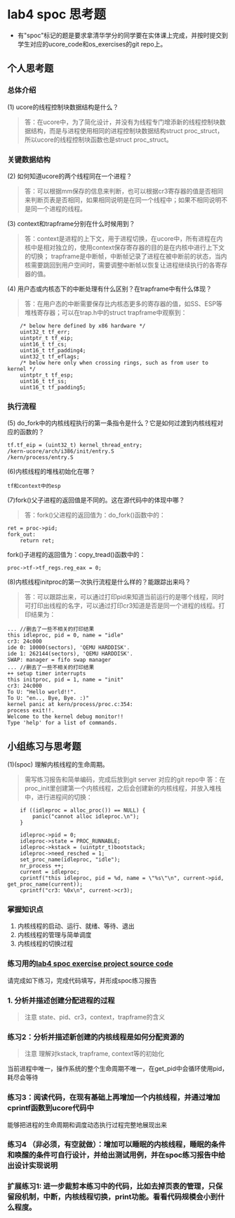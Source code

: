 # lab4 spoc 思考题

- 有"spoc"标记的题是要求拿清华学分的同学要在实体课上完成，并按时提交到学生对应的ucore_code和os_exercises的git repo上。

## 个人思考题

### 总体介绍

(1) ucore的线程控制块数据结构是什么？
> 答：在ucore中，为了简化设计，并没有为线程专门增添新的线程控制块数据结构，而是与进程使用相同的进程控制块数据结构struct proc_struct，所以ucore的线程控制块函数也是struct proc_struct。

### 关键数据结构

(2) 如何知道ucore的两个线程同在一个进程？
> 答：可以根据mm保存的信息来判断，也可以根据cr3寄存器的值是否相同来判断页表是否相同，如果相同说明是在同一个线程中；如果不相同说明不是同一个进程的线程。

(3) context和trapframe分别在什么时候用到？
> 答：context是进程的上下文，用于进程切换，在ucore中，所有进程在内核中是相对独立的，使用context保存寄存器的目的是在内核中进行上下文的切换；
trapframe是中断帧，中断帧记录了进程在被中断前的状态，当内核需要跳回到用户空间时，需要调整中断帧以恢复让进程继续执行的各寄存器的值。

(4) 用户态或内核态下的中断处理有什么区别？在trapframe中有什么体现？
> 答：在用户态的中断需要保存比内核态更多的寄存器的值，如SS、ESP等堆栈寄存器；可以在trap.h中的struct trapframe中观察到：
```
    /* below here defined by x86 hardware */
    uint32_t tf_err;
    uintptr_t tf_eip;
    uint16_t tf_cs;
    uint16_t tf_padding4;
    uint32_t tf_eflags;
    /* below here only when crossing rings, such as from user to kernel */
    uintptr_t tf_esp;
    uint16_t tf_ss;
    uint16_t tf_padding5;
```

### 执行流程

(5) do_fork中的内核线程执行的第一条指令是什么？它是如何过渡到内核线程对应的函数的？
```
tf.tf_eip = (uint32_t) kernel_thread_entry;
/kern-ucore/arch/i386/init/entry.S
/kern/process/entry.S
```

(6)内核线程的堆栈初始化在哪？
```
tf和context中的esp
```

(7)fork()父子进程的返回值是不同的。这在源代码中的体现中哪？
> 答：fork()父进程的返回值为：do_fork()函数中的：

```
ret = proc->pid;
fork_out:
    return ret;
```
 
fork()子进程的返回值为：copy_tread()函数中的：
```
proc->tf->tf_regs.reg_eax = 0;
```

(8)内核线程initproc的第一次执行流程是什么样的？能跟踪出来吗？
> 答：可以跟踪出来，可以通过打印pid来知道当前运行的是哪个线程，同时可打印出线程的名字，可以通过打印cr3知道是否是同一个进程的线程。打印结果为：
```
... //删去了一些不相关的打印结果
this idleproc, pid = 0, name = "idle"
cr3: 24c000
ide 0: 10000(sectors), 'QEMU HARDDISK'.
ide 1: 262144(sectors), 'QEMU HARDDISK'.
SWAP: manager = fifo swap manager
... //删去了一些不相关的打印结果
++ setup timer interrupts
this initproc, pid = 1, name = "init"
cr3: 24c000
To U: "Hello world!!".
To U: "en.., Bye, Bye. :)"
kernel panic at kern/process/proc.c:354:
process exit!!.
Welcome to the kernel debug monitor!!
Type 'help' for a list of commands.
```

## 小组练习与思考题

(1)(spoc) 理解内核线程的生命周期。

> 需写练习报告和简单编码，完成后放到git server 对应的git repo中
> 答：在proc_init里创建第一个内核线程，之后会创建新的内核线程，并放入堆栈中，进行进程间的切换：
```
    if ((idleproc = alloc_proc()) == NULL) {
        panic("cannot alloc idleproc.\n");
    }

    idleproc->pid = 0;
    idleproc->state = PROC_RUNNABLE;
    idleproc->kstack = (uintptr_t)bootstack;
    idleproc->need_resched = 1;
    set_proc_name(idleproc, "idle");
    nr_process ++;
    current = idleproc;
    cprintf("this idleproc, pid = %d, name = \"%s\"\n", current->pid, get_proc_name(current));
    cprintf("cr3: %0x\n", current->cr3);
```

### 掌握知识点
1. 内核线程的启动、运行、就绪、等待、退出
2. 内核线程的管理与简单调度
3. 内核线程的切换过程

### 练习用的[lab4 spoc exercise project source code](https://github.com/chyyuu/ucore_lab/tree/master/related_info/lab4/lab4-spoc-discuss)

请完成如下练习，完成代码填写，并形成spoc练习报告

### 1. 分析并描述创建分配进程的过程

> 注意 state、pid、cr3，context，trapframe的含义

### 练习2：分析并描述新创建的内核线程是如何分配资源的

> 注意 理解对kstack, trapframe, context等的初始化


当前进程中唯一，操作系统的整个生命周期不唯一，在get_pid中会循环使用pid，耗尽会等待

### 练习3：阅读代码，在现有基础上再增加一个内核线程，并通过增加cprintf函数到ucore代码中
能够把进程的生命周期和调度动态执行过程完整地展现出来

### 练习4 （非必须，有空就做）：增加可以睡眠的内核线程，睡眠的条件和唤醒的条件可自行设计，并给出测试用例，并在spoc练习报告中给出设计实现说明

### 扩展练习1: 进一步裁剪本练习中的代码，比如去掉页表的管理，只保留段机制，中断，内核线程切换，print功能。看看代码规模会小到什么程度。


